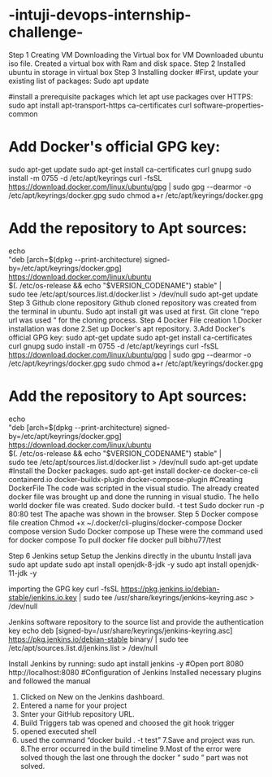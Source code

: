 # -intuji-devops-internship-challenge-
Step 1 
Creating VM 
Downloading the Virtual box for VM
Downloaded ubuntu iso file.
Created a virtual box with Ram and disk space.
Step 2 
Installed ubuntu in storage in virtual box
Step 3
Installing docker
#First, update your existing list of packages:
Sudo apt update

#install a prerequisite packages which let apt use packages over HTTPS:
sudo apt install apt-transport-https ca-certificates curl software-properties-common

# Add Docker's official GPG key:
sudo apt-get update
sudo apt-get install ca-certificates curl gnupg
sudo install -m 0755 -d /etc/apt/keyrings
curl -fsSL https://download.docker.com/linux/ubuntu/gpg | sudo gpg --dearmor -o /etc/apt/keyrings/docker.gpg
sudo chmod a+r /etc/apt/keyrings/docker.gpg

# Add the repository to Apt sources:
echo \
  "deb [arch=$(dpkg --print-architecture) signed-by=/etc/apt/keyrings/docker.gpg] https://download.docker.com/linux/ubuntu \
  $(. /etc/os-release && echo "$VERSION_CODENAME") stable" | \
  sudo tee /etc/apt/sources.list.d/docker.list > /dev/null
sudo apt-get update
Step 3 
Github clone repository 
Github cloned repository was created from the terminal in ubuntu.
Sudo apt install git was used at first.
Git clone “repo url was used “ for the cloning process.
Step 4
Docker File creation
1.Docker installation was done 
2.Set up Docker's apt repository.
3.Add Docker's official GPG key:
sudo apt-get update
sudo apt-get install ca-certificates curl gnupg
sudo install -m 0755 -d /etc/apt/keyrings
curl -fsSL https://download.docker.com/linux/ubuntu/gpg | sudo gpg --dearmor -o /etc/apt/keyrings/docker.gpg
sudo chmod a+r /etc/apt/keyrings/docker.gpg
# Add the repository to Apt sources:
echo \
  "deb [arch=$(dpkg --print-architecture) signed-by=/etc/apt/keyrings/docker.gpg] https://download.docker.com/linux/ubuntu \
  $(. /etc/os-release && echo "$VERSION_CODENAME") stable" | \
  sudo tee /etc/apt/sources.list.d/docker.list > /dev/null
sudo apt-get update
#Install the Docker packages.
sudo apt-get install docker-ce docker-ce-cli containerd.io docker-buildx-plugin docker-compose-plugin
#Creating DockerFile
The code was scripted in the visual studio. The already created docker file was brought up and done the running in visual studio. The hello world docker file was created.
Sudo docker build. -t test
Sudo docker run -p 80:80 test
The apache was shown in the browser.
Step 5 
Docker compose file creation
Chmod +x ~/.docker/cli-plugins/docker-compose
Docker compose version
Sudo Docker compose up
These were the command used for docker compose 
To pull docker file 
docker pull bibhu77/test

Step 6 
Jenkins setup 
Setup the Jenkins directly in the ubuntu 
Install java 
sudo apt update
sudo apt install openjdk-8-jdk -y
sudo apt install openjdk-11-jdk -y

importing the GPG key
curl -fsSL https://pkg.jenkins.io/debian-stable/jenkins.io.key | sudo tee /usr/share/keyrings/jenkins-keyring.asc > /dev/null

Jenkins software repository to the source list and provide the authentication key
echo deb [signed-by=/usr/share/keyrings/jenkins-keyring.asc] https://pkg.jenkins.io/debian-stable binary/ | sudo tee /etc/apt/sources.list.d/jenkins.list > /dev/null

Install Jenkins by running:
sudo apt install jenkins -y
#Open port 8080
http://localhost:8080
#Configuration of Jenkins 
Installed necessary plugins and followed the manual 

1. Clicked on New on the Jenkins dashboard.
2. Entered a name for your project 
3. Snter your GitHub repository URL.
4. Build Triggers tab was opened and choosed the git hook trigger
5. opened executed shell
6. used the command “docker build . -t test”
7.Save and project was run.
8.The error occurred in the build timeline 
9.Most of the error were solved though the last one through the docker “ sudo “ part was not solved.


